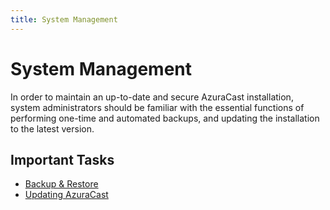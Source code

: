 ```yaml
---
title: System Management
---
```


# System Management

In order to maintain an up-to-date and secure AzuraCast installation, system administrators should be familiar with the essential functions of performing one-time and automated backups, and updating the installation to the latest version.

## Important Tasks

- [Backup & Restore](./backup)
- [Updating AzuraCast](./updating)
